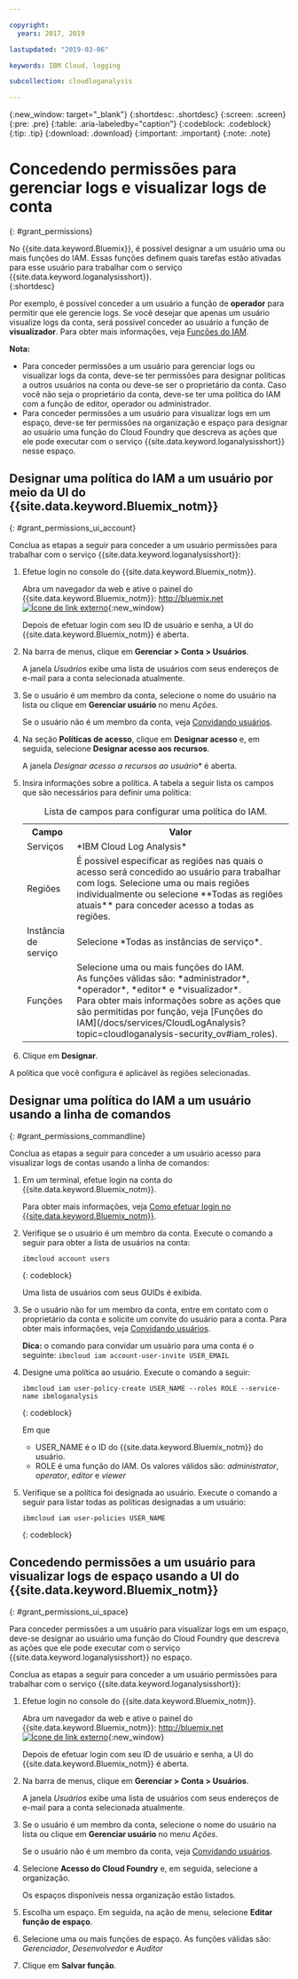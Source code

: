 ```yaml
---

copyright:
  years: 2017, 2019

lastupdated: "2019-03-06"

keywords: IBM Cloud, logging

subcollection: cloudloganalysis

---
```


{:new_window: target="_blank"}
{:shortdesc: .shortdesc}
{:screen: .screen}
{:pre: .pre}
{:table: .aria-labeledby="caption"}
{:codeblock: .codeblock}
{:tip: .tip}
{:download: .download}
{:important: .important}
{:note: .note}

# Concedendo permissões para gerenciar logs e visualizar logs de conta
{: #grant_permissions}

No {{site.data.keyword.Bluemix}}, é possível designar a um usuário uma ou mais funções do IAM. Essas funções definem quais tarefas estão ativadas para esse usuário para trabalhar com o serviço {{site.data.keyword.loganalysisshort}}.  
{:shortdesc}

Por exemplo, é possível conceder a um usuário a função de **operador** para permitir que ele gerencie logs. Se você desejar que apenas um usuário visualize logs da conta, será possível conceder ao usuário a função de **visualizador**. Para obter mais informações, veja [Funções do IAM](/docs/services/CloudLogAnalysis?topic=cloudloganalysis-security_ov#iam_roles).

**Nota:** 

* Para conceder permissões a um usuário para gerenciar logs ou visualizar logs da conta, deve-se ter permissões para designar políticas a outros usuários na conta ou deve-se ser o proprietário da conta. Caso você não seja o proprietário da conta, deve-se ter uma política do IAM com a função de editor, operador ou administrador.
* Para conceder permissões a um usuário para visualizar logs em um espaço, deve-se ter permissões na organização e espaço para designar ao usuário uma função do Cloud Foundry que descreva as ações que ele pode executar com o serviço {{site.data.keyword.loganalysisshort}} nesse espaço. 

## Designar uma política do IAM a um usuário por meio da UI do {{site.data.keyword.Bluemix_notm}}
{: #grant_permissions_ui_account}

Conclua as etapas a seguir para conceder a um usuário permissões para trabalhar com o serviço {{site.data.keyword.loganalysisshort}}:

1. Efetue login no console do {{site.data.keyword.Bluemix_notm}}.

    Abra um navegador da web e ative o painel do {{site.data.keyword.Bluemix_notm}}: [http://bluemix.net ![Ícone de link externo](../../../icons/launch-glyph.svg "Ícone de link externo")](http://bluemix.net){:new_window}
	
	Depois de efetuar login com seu ID de usuário e senha, a UI do {{site.data.keyword.Bluemix_notm}} é aberta.

2. Na barra de menus, clique em **Gerenciar > Conta > Usuários**. 

    A janela *Usuários* exibe uma lista de usuários com seus endereços de e-mail para a conta selecionada atualmente.
	
3. Se o usuário é um membro da conta, selecione o nome do usuário na lista ou clique em **Gerenciar usuário** no menu *Ações*.

    Se o usuário não é um membro da conta, veja [Convidando usuários](/docs/iam?topic=iam-iamuserinv#iamuserinv).

4. Na seção **Políticas de acesso**, clique em **Designar acesso** e, em seguida, selecione **Designar acesso aos recursos**.

    A janela *Designar acesso a recursos ao usuário** é aberta.

5. Insira informações sobre a política. A tabela a seguir lista os campos que são necessários para definir uma política: 

    <table>
	  <caption>Lista de campos para configurar uma política do IAM.</caption>
	  <tr>
	    <th>Campo</th>
		<th>Valor</th>
	  </tr>
	  <tr>
	    <td>Serviços</td>
		<td>*IBM Cloud Log Analysis*</td>
	  </tr>	  
	  <tr>
	    <td>Regiões</td>
		<td>É possível especificar as regiões nas quais o acesso será concedido ao usuário para trabalhar com logs. Selecione uma ou mais regiões individualmente ou selecione **Todas as regiões atuais** para conceder acesso a todas as regiões.</td>
	  </tr>
	  <tr>
	    <td>Instância de serviço</td>
		<td>Selecione *Todas as instâncias de serviço*.</td>
	  </tr>
	  <tr>
	    <td>Funções</td>
		<td>Selecione uma ou mais funções do IAM. <br>As funções válidas são: *administrador*, *operador*, *editor* e *visualizador*. <br>Para obter mais informações sobre as ações que são permitidas por função, veja [Funções do IAM](/docs/services/CloudLogAnalysis?topic=cloudloganalysis-security_ov#iam_roles).
		</td>
	  </tr>
     </table>
	
6. Clique em **Designar**.
	
A política que você configura é aplicável às regiões selecionadas. 


## Designar uma política do IAM a um usuário usando a linha de comandos
{: #grant_permissions_commandline}

Conclua as etapas a seguir para conceder a um usuário acesso para visualizar logs de contas usando a linha de comandos:

1. Em um terminal, efetue login na conta do {{site.data.keyword.Bluemix_notm}}. 

    Para obter mais informações, veja [Como efetuar login no {{site.data.keyword.Bluemix_notm}}](/docs/services/CloudLogAnalysis/qa?topic=cloudloganalysis-cli_qa#login).

2. Verifique se o usuário é um membro da conta. Execute o comando a seguir para obter a lista de usuários na conta:

    ```
	ibmcloud account users
	```
    {: codeblock}	

	Uma lista de usuários com seus GUIDs é exibida.

3. Se o usuário não for um membro da conta, entre em contato com o proprietário da conta e solicite um convite do usuário para a conta. Para obter mais informações, veja [Convidando usuários](/docs/iam?topic=iam-iamuserinv#iamuserinv).

    **Dica:** o comando para convidar um usuário para uma conta é o seguinte: `ibmcloud iam account-user-invite USER_EMAIL`
		
4. Designe uma política ao usuário. Execute o comando a seguir:

    ```
    ibmcloud iam user-policy-create USER_NAME --roles ROLE --service-name ibmloganalysis
	```
	{: codeblock}

	Em que
    * USER_NAME é o ID do {{site.data.keyword.Bluemix_notm}} do usuário.
	* ROLE é uma função do IAM. Os valores válidos são: *administrator*, *operator*, *editor* e *viewer*

5. Verifique se a política foi designada ao usuário. Execute o comando a seguir para listar todas as políticas designadas a um usuário:

    ```
    ibmcloud iam user-policies USER_NAME
	```
	{: codeblock}




## Concedendo permissões a um usuário para visualizar logs de espaço usando a UI do {{site.data.keyword.Bluemix_notm}}
{: #grant_permissions_ui_space}

Para conceder permissões a um usuário para visualizar logs em um espaço, deve-se designar ao usuário uma função do Cloud Foundry que descreva as ações que ele pode executar com o serviço {{site.data.keyword.loganalysisshort}} no espaço. 

Conclua as etapas a seguir para conceder a um usuário permissões para trabalhar com o serviço {{site.data.keyword.loganalysisshort}}:

1. Efetue login no console do {{site.data.keyword.Bluemix_notm}}.

    Abra um navegador da web e ative o painel do {{site.data.keyword.Bluemix_notm}}: [http://bluemix.net ![Ícone de link externo](../../../icons/launch-glyph.svg "Ícone de link externo")](http://bluemix.net){:new_window}
	
	Depois de efetuar login com seu ID de usuário e senha, a UI do {{site.data.keyword.Bluemix_notm}} é aberta.

2. Na barra de menus, clique em **Gerenciar > Conta > Usuários**. 

    A janela *Usuários* exibe uma lista de usuários com seus endereços de e-mail para a conta selecionada atualmente.
	
3. Se o usuário é um membro da conta, selecione o nome do usuário na lista ou clique em **Gerenciar usuário** no menu *Ações*.

    Se o usuário não é um membro da conta, veja [Convidando usuários](/docs/iam?topic=iam-iamuserinv#iamuserinv).

4. Selecione **Acesso do Cloud Foundry** e, em seguida, selecione a organização.

    Os espaços disponíveis nessa organização estão listados.

5. Escolha um espaço. Em seguida, na ação de menu, selecione **Editar função de espaço**.

6. Selecione uma ou mais funções de espaço. As funções válidas são: *Gerenciador*, *Desenvolvedor* e *Auditor*
	
7. Clique em **Salvar função**.




